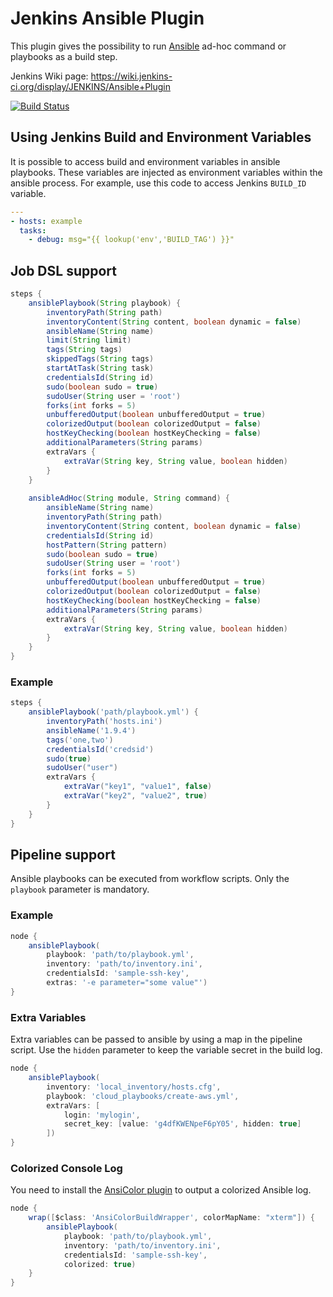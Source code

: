 Jenkins Ansible Plugin
======================

This plugin gives the possibility to run [Ansible](http://www.ansible.com/) ad-hoc command or playbooks as a build step.

Jenkins Wiki page: https://wiki.jenkins-ci.org/display/JENKINS/Ansible+Plugin

[![Build Status](https://jenkins.ci.cloudbees.com/buildStatus/icon?job=plugins/ansible-plugin)](https://jenkins.ci.cloudbees.com/job/plugins/job/ansible-plugin/)

## Using Jenkins Build and Environment Variables

It is possible to access build and environment variables in ansible playbooks. These variables are injected as environment variables within the ansible process. For example, use this code to access Jenkins ```BUILD_ID``` variable.

```yaml
---
- hosts: example
  tasks:
    - debug: msg="{{ lookup('env','BUILD_TAG') }}"
```

## Job DSL support 

```groovy  
steps {
    ansiblePlaybook(String playbook) {
        inventoryPath(String path)
        inventoryContent(String content, boolean dynamic = false)
        ansibleName(String name)
        limit(String limit)
        tags(String tags)
        skippedTags(String tags)
        startAtTask(String task)
        credentialsId(String id)
        sudo(boolean sudo = true)
        sudoUser(String user = 'root')
        forks(int forks = 5)
        unbufferedOutput(boolean unbufferedOutput = true)
        colorizedOutput(boolean colorizedOutput = false)
        hostKeyChecking(boolean hostKeyChecking = false)
        additionalParameters(String params)
        extraVars {
            extraVar(String key, String value, boolean hidden)
        }
    }
        
    ansibleAdHoc(String module, String command) {
        ansibleName(String name)
        inventoryPath(String path)
        inventoryContent(String content, boolean dynamic = false)
        credentialsId(String id)
        hostPattern(String pattern)
        sudo(boolean sudo = true)
        sudoUser(String user = 'root')
        forks(int forks = 5)
        unbufferedOutput(boolean unbufferedOutput = true)
        colorizedOutput(boolean colorizedOutput = false)
        hostKeyChecking(boolean hostKeyChecking = false)
        additionalParameters(String params)
        extraVars {
            extraVar(String key, String value, boolean hidden)
        }
    }
}
```

### Example 

```groovy
steps {
    ansiblePlaybook('path/playbook.yml') {
        inventoryPath('hosts.ini')
        ansibleName('1.9.4')
        tags('one,two')
        credentialsId('credsid')
        sudo(true)
        sudoUser("user")
        extraVars {
            extraVar("key1", "value1", false)
            extraVar("key2", "value2", true)
        }
    }
}
```

## Pipeline support

Ansible playbooks can be executed from workflow scripts. Only the `playbook` parameter is mandatory.

### Example 

```groovy  
node {
    ansiblePlaybook( 
        playbook: 'path/to/playbook.yml',
        inventory: 'path/to/inventory.ini', 
        credentialsId: 'sample-ssh-key', 
        extras: '-e parameter="some value"')
}
```

### Extra Variables

Extra variables can be passed to ansible by using a map in the pipeline script. Use the `hidden` parameter 
to keep the variable secret in the build log.

```groovy  
node {
    ansiblePlaybook(
        inventory: 'local_inventory/hosts.cfg',
        playbook: 'cloud_playbooks/create-aws.yml',
        extraVars: [
            login: 'mylogin',
            secret_key: [value: 'g4dfKWENpeF6pY05', hidden: true]
        ])
}
```

### Colorized Console Log

You need to install the [AnsiColor plugin](https://wiki.jenkins-ci.org/display/JENKINS/AnsiColor+Plugin) to output a 
colorized Ansible log.

```groovy
node {
    wrap([$class: 'AnsiColorBuildWrapper', colorMapName: "xterm"]) {
        ansiblePlaybook( 
            playbook: 'path/to/playbook.yml',
            inventory: 'path/to/inventory.ini', 
            credentialsId: 'sample-ssh-key',
            colorized: true) 
    }
}
```
